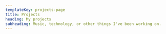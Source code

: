 ```yaml
---
templateKey: projects-page
title: Projects
heading: My projects
subheading: Music, technology, or other things I've been working on.
---
```

